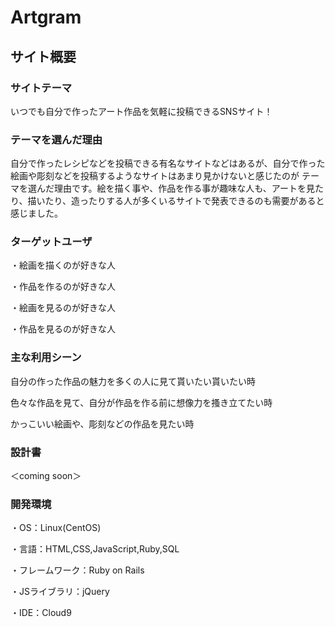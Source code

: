 # Artgram 

## サイト概要
### サイトテーマ

いつでも自分で作ったアート作品を気軽に投稿できるSNSサイト！

### テーマを選んだ理由

自分で作ったレシピなどを投稿できる有名なサイトなどはあるが、自分で作った絵画や彫刻などを投稿するようなサイトはあまり見かけないと感じたのが
テーマを選んだ理由です。絵を描く事や、作品を作る事が趣味な人も、アートを見たり、描いたり、造ったりする人が多くいるサイトで発表できるのも需要があると感じました。

### ターゲットユーザ

・絵画を描くのが好きな人

・作品を作るのが好きな人

・絵画を見るのが好きな人

・作品を見るのが好きな人

### 主な利用シーン

自分の作った作品の魅力を多くの人に見て貰いたい貰いたい時

色々な作品を見て、自分が作品を作る前に想像力を搔き立てたい時

かっこいい絵画や、彫刻などの作品を見たい時

### 設計書

＜coming soon＞

### 開発環境

・OS：Linux(CentOS)

・言語：HTML,CSS,JavaScript,Ruby,SQL

・フレームワーク：Ruby on Rails

・JSライブラリ：jQuery

・IDE：Cloud9








